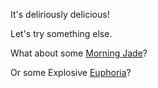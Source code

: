 It's deliriously delicious!

Let's try something else.

What about some [Morning Jade](drink-more-teas/morning-jade/morning-jade.md)?

Or some Explosive [Euphoria](drink-more-teas/explosive-euphoria/explosive-euphoria.md)?